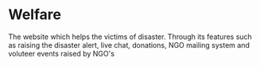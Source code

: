 # Welfare
The website which helps the victims of disaster. Through its features such as raising the disaster alert, live chat, donations, NGO mailing system and voluteer events raised by NGO's
